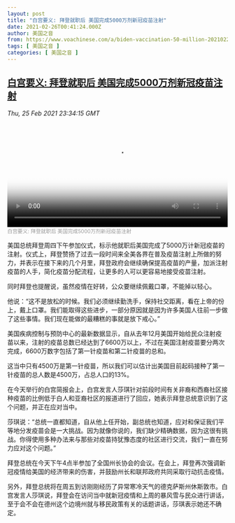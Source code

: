 ```yaml
---
layout: post
title: "白宫要义: 拜登就职后 美国完成5000万剂新冠疫苗注射"
date: 2021-02-26T00:41:24.000Z
author: 美国之音
from: https://www.voachinese.com/a/biden-vaccination-50-million-20210225/5793111.html
tags: [ 美国之音 ]
categories: [ 美国之音 ]
---
```

<!--1614300084000-->
[白宫要义: 拜登就职后 美国完成5000万剂新冠疫苗注射](https://www.voachinese.com/a/biden-vaccination-50-million-20210225/5793111.html)
------

<div>
<div><i>Thu, 25 Feb 2021 23:34:15 GMT</i></div><video poster="https://images.weserv.nl?url=gdb.voanews.com/b4c33f56-8915-4c31-88c7-b8f0b1c9e1ad_tv_r1_s_w900.jpg" src="https://av.voanews.com/Videoroot/Pangeavideo/2021/02/b/b4/b4c33f56-8915-4c31-88c7-b8f0b1c9e1ad_240p.mp4" style="width:100%" controls></video><div><small style="color: #999;">白宫要义: 拜登就职后 美国完成5000万剂新冠疫苗注射</small></div><p>美国总统拜登周四下午参加仪式，标示他就职后美国完成了5000万计新冠疫苗的注射。仪式上，拜登赞扬了过去一段时间来全美各界在普及疫苗注射上所做的努力，并表示在接下来的几个月里，拜登政府会继续确保提高疫苗的产量，加派注射疫苗的人手，简化疫苗分配流程，让更多的人可以更容易地接受疫苗注射。</p><p>同时拜登也提醒说，虽然疫情在好转，公众要继续佩戴口罩，不能掉以轻心。</p><p>他说：“这不是放松的时候。我们必须继续勤洗手，保持社交距离，看在上帝的份上，戴上口罩。我们能取得这些进步，一部分原因就是因为许多美国人往前一步做了这些事情。我们现在能做的最糟糕的事就是放下戒心。”</p><p>美国疾病控制与预防中心的最新数据显示，自从去年12月美国开始给民众注射疫苗以来，注射的疫苗总数已经达到了6600万以上，不过在美国注射疫苗要分两次完成，6600万数字包括了第一针疫苗和第二针疫苗的总和。</p><p>这当中只有4500万是第一针疫苗，所以我们可以估计出美国目前起码接种了第一针疫苗的总人数是4500万，占总人口的13%。</p><p>在今天举行的白宫简报会上，白宫发言人莎琪针对前段时间有关非裔和西裔社区接种疫苗的比例低于白人和亚裔社区的报道进行了回应，她表示拜登总统意识到了这个问题，并正在应对当中。</p><p>莎琪说：“总统一直都知道，自从他上任开始，副总统也知道，应对和保证我们平等地分发疫苗会是一大挑战。因为就像你说的，我们缺少精确数据，因为这很有挑战。你得使用多种办法来与那些对疫苗持犹豫态度的社区进行交流，我们一直在努力应对这个问题。”</p><p>拜登总统在今天下午4点半参加了全国州长协会的会议。在会上，拜登再次强调新冠疫情给美国的经济带来的伤害，并鼓励州长和联邦政府共同采取行动抗击疫情。</p><p>另外，拜登总统将在周五到访刚刚经历了异常寒冷天气的德克萨斯州休斯敦市。白宫发言人莎琪说，拜登会在访问当中就新冠疫情和上周的暴风雪与民众进行讲话，至于会不会在德州这个边境州就与移民政策有关的话题讲话，莎琪表示她还不确定。</p>
</div>
